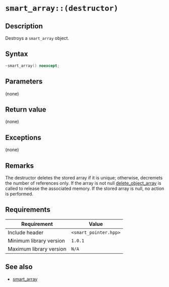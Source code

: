 # `smart_array::(destructor)`

## Description

Destroys a `smart_array` object.

## Syntax

```cpp
~smart_array() noexcept;
```

## Parameters

(none)

## Return value

(none)

## Exceptions

(none)

## Remarks

The destructor deletes the stored array if it is unique; otherwise, decremets the number of references only. If the array is not null 
[delete_object_array](../object_allocator/delete_object_array.md) is called to release the associated memory. If the stored array is null, no action is performed.

## Requirements

| Requirement             | Value                 |
|-------------------------|-----------------------|
| Include header          | `<smart_pointer.hpp>` |
| Minimum library version | `1.0.1`               |
| Maximum library version | `N/A`                 |

## See also

- [smart_array](smart_array.md)